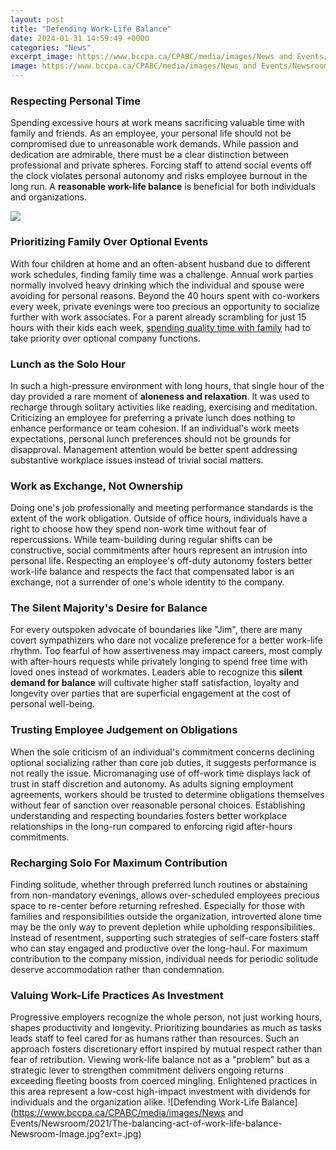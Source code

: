 ```yaml
---
layout: post
title: "Defending Work-Life Balance"
date: 2024-01-31 14:59:49 +0000
categories: "News"
excerpt_image: https://www.bccpa.ca/CPABC/media/images/News and Events/Newsroom/2021/The-balancing-act-of-work-life-balance-Newsroom-Image.jpg?ext=.jpg
image: https://www.bccpa.ca/CPABC/media/images/News and Events/Newsroom/2021/The-balancing-act-of-work-life-balance-Newsroom-Image.jpg?ext=.jpg
---
```


### Respecting Personal Time
Spending excessive hours at work means sacrificing valuable time with family and friends. As an employee, your personal life should not be compromised due to unreasonable work demands. While passion and dedication are admirable, there must be a clear distinction between professional and private spheres. Forcing staff to attend social events off the clock violates personal autonomy and risks employee burnout in the long run. A **reasonable work-life balance** is beneficial for both individuals and organizations.

![](https://www.learnist.org/wp-content/uploads/2014/05/WORK-LIFE-BALANCE.jpg)
### Prioritizing Family Over Optional Events  
With four children at home and an often-absent husband due to different work schedules, finding family time was a challenge. Annual work parties normally involved heavy drinking which the individual and spouse were avoiding for personal reasons. Beyond the 40 hours spent with co-workers every week, private evenings were too precious an opportunity to socialize further with work associates. For a parent already scrambling for just 15 hours with their kids each week, [spending quality time with family](https://store.fi.io.vn/womens-gardening-funny-1) had to take priority over optional company functions. 
### Lunch as the Solo Hour
In such a high-pressure environment with long hours, that single hour of the day provided a rare moment of **aloneness and relaxation**. It was used to recharge through solitary activities like reading, exercising and meditation. Criticizing an employee for preferring a private lunch does nothing to enhance performance or team cohesion. If an individual's work meets expectations, personal lunch preferences should not be grounds for disapproval. Management attention would be better spent addressing substantive workplace issues instead of trivial social matters.
### Work as Exchange, Not Ownership  
Doing one's job professionally and meeting performance standards is the extent of the work obligation. Outside of office hours, individuals have a right to choose how they spend non-work time without fear of repercussions. While team-building during regular shifts can be constructive, social commitments after hours represent an intrusion into personal life. Respecting an employee's off-duty autonomy fosters better work-life balance and respects the fact that compensated labor is an exchange, not a surrender of one's whole identity to the company. 
### The Silent Majority's Desire for Balance
For every outspoken advocate of boundaries like "Jim", there are many covert sympathizers who dare not vocalize preference for a better work-life rhythm. Too fearful of how assertiveness may impact careers, most comply with after-hours requests while privately longing to spend free time with loved ones instead of workmates. Leaders able to recognize this **silent demand for balance** will cultivate higher staff satisfaction, loyalty and longevity over parties that are superficial engagement at the cost of personal well-being. 
### Trusting Employee Judgement on Obligations
When the sole criticism of an individual's commitment concerns declining optional socializing rather than core job duties, it suggests performance is not really the issue. Micromanaging use of off-work time displays lack of trust in staff discretion and autonomy. As adults signing employment agreements, workers should be trusted to determine obligations themselves without fear of sanction over reasonable personal choices. Establishing understanding and respecting boundaries fosters better workplace relationships in the long-run compared to enforcing rigid after-hours commitments.
### Recharging Solo For Maximum Contribution  
Finding solitude, whether through preferred lunch routines or abstaining from non-mandatory evenings, allows over-scheduled employees precious space to re-center before returning refreshed. Especially for those with families and responsibilities outside the organization, introverted alone time may be the only way to prevent depletion while upholding responsibilities. Instead of resentment, supporting such strategies of self-care fosters staff who can stay engaged and productive over the long-haul. For maximum contribution to the company mission, individual needs for periodic solitude deserve accommodation rather than condemnation.
### Valuing Work-Life Practices As Investment
Progressive employers recognize the whole person, not just working hours, shapes productivity and longevity. Prioritizing boundaries as much as tasks leads staff to feel cared for as humans rather than resources. Such an approach fosters discretionary effort inspired by mutual respect rather than fear of retribution. Viewing work-life balance not as a "problem" but as a strategic lever to strengthen commitment delivers ongoing returns exceeding fleeting boosts from coerced mingling. Enlightened practices in this area represent a low-cost high-impact investment with dividends for individuals and the organization alike.
![Defending Work-Life Balance](https://www.bccpa.ca/CPABC/media/images/News and Events/Newsroom/2021/The-balancing-act-of-work-life-balance-Newsroom-Image.jpg?ext=.jpg)